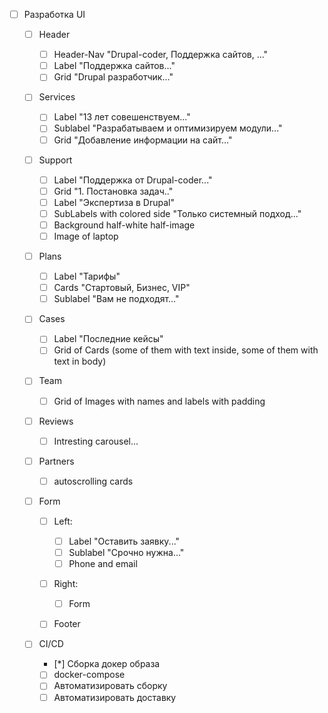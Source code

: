 - [ ] Разработка UI

  - [ ] Header

    - [ ] Header-Nav "Drupal-coder, Поддержка сайтов, ..."
    - [ ] Label "Поддержка сайтов..."
    - [ ] Grid "Drupal разработчик..."

  - [ ] Services

    - [ ] Label "13 лет совешенствуем..."
    - [ ] Sublabel "Разрабатываем и оптимизируем модули..."
    - [ ] Grid "Добавление информации на сайт..."

  - [ ] Support

    - [ ] Label "Поддержка от Drupal-coder..."
    - [ ] Grid "1. Постановка задач.."
    - [ ] Label "Экспертиза в Drupal"
    - [ ] SubLabels with colored side "Только системный подход..."
    - [ ] Background half-white half-image
    - [ ] Image of laptop

  - [ ] Plans

    - [ ] Label "Тарифы"
    - [ ] Cards "Стартовый, Бизнес, VIP"
    - [ ] Sublabel "Вам не подходят..."

  - [ ] Cases

    - [ ] Label "Последние кейсы"
    - [ ] Grid of Cards (some of them with text inside, some of them with text in body)

  - [ ] Team

    - [ ] Grid of Images with names and labels with padding

  - [ ] Reviews

    - [ ] Intresting carousel...

  - [ ] Partners

    - [ ] autoscrolling cards

  - [ ] Form

    - [ ] Left:

      - [ ] Label "Оставить заявку..."
      - [ ] Sublabel "Срочно нужна..."
      - [ ] Phone and email

    - [ ] Right:

      - [ ] Form

    - [ ] Footer

  - [ ] CI/CD
    - [*] Сборка докер образа
    - [ ] docker-compose
    - [ ] Автоматизировать сборку
    - [ ] Автоматизировать доставку
